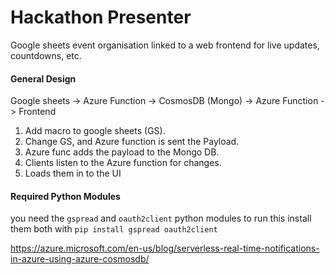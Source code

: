 # Hackathon Presenter
Google sheets event organisation linked to a web frontend for live updates, countdowns, etc.

#### General Design
Google sheets -> Azure Function -> CosmosDB (Mongo) -> Azure Function -> Frontend

1. Add macro to google sheets (GS).
1. Change GS, and Azure function is sent the Payload.
1. Azure func adds the payload to the Mongo DB.
1. Clients listen to the Azure function for changes.
1. Loads them in to the UI

#### Required Python Modules
you need the `gspread` and `oauth2client` python modules to run this
install them both with
`pip install gspread oauth2client`

https://azure.microsoft.com/en-us/blog/serverless-real-time-notifications-in-azure-using-azure-cosmosdb/
